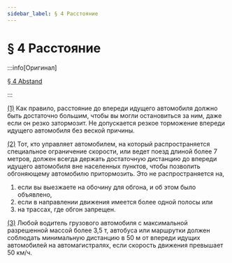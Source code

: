 ```yaml
---
sidebar_label: § 4 Расстояние
---
```


# § 4 Расстояние

:::info[Оригинал]

[§ 4 Abstand](https://www.gesetze-im-internet.de/stvo_2013/__4.html)

:::


<span id="1">[(1)](#1)</span> Как правило, расстояние до впереди идущего автомобиля должно быть достаточно большим,
чтобы вы могли остановиться за ним, даже если он резко затормозит. Не допускается резкое
торможение впереди идущего автомобиля без веской причины.


<span id="2">[(2)](#2)</span> Тот, кто управляет автомобилем, на который распространяется специальное ограничение
скорости, или ведет поезд длиной более 7 метров, должен всегда держать достаточную дистанцию
до впереди идущего автомобиля вне населенных пунктов, чтобы позволить обгоняющему
автомобилю притормозить. Это не распространяется на,
1. если вы выезжаете на обочину для обгона, и об этом было объявлено,
2. если в направлении движения имеется более одной полосы или
3. на трассах, где обгон запрещен.


<span id="3">[(3)](#3)</span> Любой водитель грузового автомобиля с максимальной разрешенной массой более 3,5 т, автобуса
или маршрутки должен соблюдать минимальную дистанцию в 50 м от впереди идущих автомобилей
на автомагистралях, если скорость движения превышает 50 км/ч.
